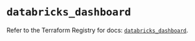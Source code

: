 # `databricks_dashboard`

Refer to the Terraform Registry for docs: [`databricks_dashboard`](https://registry.terraform.io/providers/databricks/databricks/1.89.0/docs/resources/dashboard).
